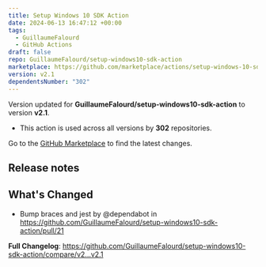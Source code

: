 ```yaml
---
title: Setup Windows 10 SDK Action
date: 2024-06-13 16:47:12 +00:00
tags:
  - GuillaumeFalourd
  - GitHub Actions
draft: false
repo: GuillaumeFalourd/setup-windows10-sdk-action
marketplace: https://github.com/marketplace/actions/setup-windows-10-sdk-action
version: v2.1
dependentsNumber: "302"
---
```



Version updated for **GuillaumeFalourd/setup-windows10-sdk-action** to version **v2.1**.
- This action is used across all versions by **302** repositories.

Go to the [GitHub Marketplace](https://github.com/marketplace/actions/setup-windows-10-sdk-action) to find the latest changes.

## Release notes

## What's Changed
* Bump braces and jest by @dependabot in https://github.com/GuillaumeFalourd/setup-windows10-sdk-action/pull/21

**Full Changelog**: https://github.com/GuillaumeFalourd/setup-windows10-sdk-action/compare/v2...v2.1
